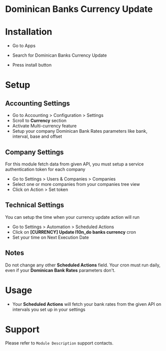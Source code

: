 Dominican Banks Currency Update
===============================

Installation
============

* Go to Apps

* Search for Dominican Banks Currency Update

* Press install button

Setup
=====

Accounting Settings
-------------------

* Go to Accounting > Configuration > Settings
* Scroll to **Currency** section
* Activate Multi-currency feature
* Setup your company Dominican Bank Rates parameters like bank, interval, base and offset

Company Settings
----------------

For this module fetch data from given API, you must setup a service authentication token for each company

* Go to Settings > Users & Companies > Companies
* Select one or more companies from your companies tree view
* Click on Action > Set token

Technical Settings
----------------

You can setup the time when your currency update action will run

* Go to Settings > Automation > Scheduled Actions
* Click on **[CURRENCY] Update l10n_do banks currency** cron
* Set your time on Next Execution Date

Notes
-----
Do not change any other **Scheduled Actions** field. Your cron must run daily, even if your **Dominican Bank Rates** parameters don't.

Usage
=====
* Your **Scheduled Actions** will fetch your bank rates from the given API on intervals you set up in your settings


Support
========

Please refer to `Module Description` support contacts.
